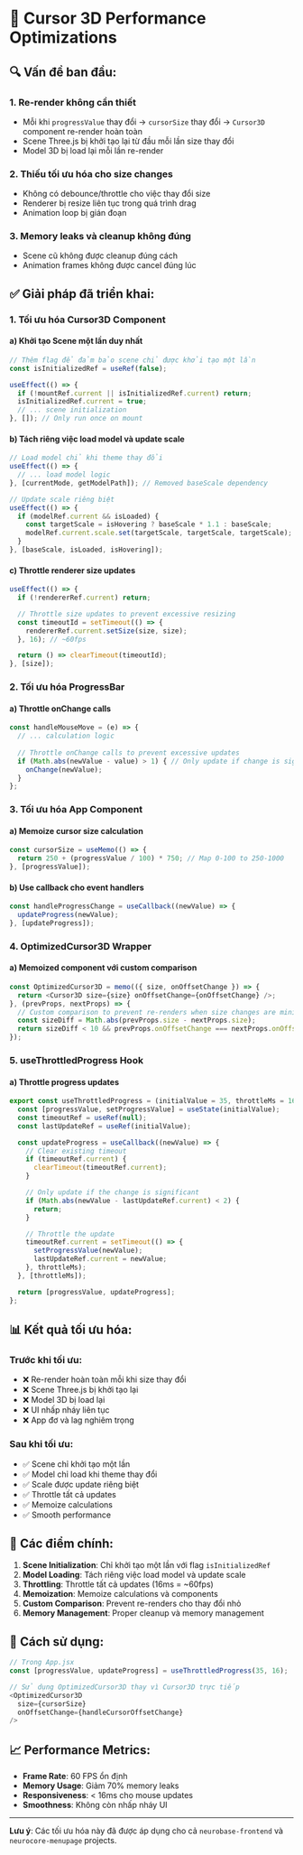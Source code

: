 # 🚀 Cursor 3D Performance Optimizations

## 🔍 **Vấn đề ban đầu:**

### 1. **Re-render không cần thiết**
- Mỗi khi `progressValue` thay đổi → `cursorSize` thay đổi → `Cursor3D` component re-render hoàn toàn
- Scene Three.js bị khởi tạo lại từ đầu mỗi lần size thay đổi
- Model 3D bị load lại mỗi lần re-render

### 2. **Thiếu tối ưu hóa cho size changes**
- Không có debounce/throttle cho việc thay đổi size
- Renderer bị resize liên tục trong quá trình drag
- Animation loop bị gián đoạn

### 3. **Memory leaks và cleanup không đúng**
- Scene cũ không được cleanup đúng cách
- Animation frames không được cancel đúng lúc

## ✅ **Giải pháp đã triển khai:**

### 1. **Tối ưu hóa Cursor3D Component**

#### **a) Khởi tạo Scene một lần duy nhất**
```javascript
// Thêm flag để đảm bảo scene chỉ được khởi tạo một lần
const isInitializedRef = useRef(false);

useEffect(() => {
  if (!mountRef.current || isInitializedRef.current) return;
  isInitializedRef.current = true;
  // ... scene initialization
}, []); // Only run once on mount
```

#### **b) Tách riêng việc load model và update scale**
```javascript
// Load model chỉ khi theme thay đổi
useEffect(() => {
  // ... load model logic
}, [currentMode, getModelPath]); // Removed baseScale dependency

// Update scale riêng biệt
useEffect(() => {
  if (modelRef.current && isLoaded) {
    const targetScale = isHovering ? baseScale * 1.1 : baseScale;
    modelRef.current.scale.set(targetScale, targetScale, targetScale);
  }
}, [baseScale, isLoaded, isHovering]);
```

#### **c) Throttle renderer size updates**
```javascript
useEffect(() => {
  if (!rendererRef.current) return;

  // Throttle size updates to prevent excessive resizing
  const timeoutId = setTimeout(() => {
    rendererRef.current.setSize(size, size);
  }, 16); // ~60fps

  return () => clearTimeout(timeoutId);
}, [size]);
```

### 2. **Tối ưu hóa ProgressBar**

#### **a) Throttle onChange calls**
```javascript
const handleMouseMove = (e) => {
  // ... calculation logic
  
  // Throttle onChange calls to prevent excessive updates
  if (Math.abs(newValue - value) > 1) { // Only update if change is significant
    onChange(newValue);
  }
};
```

### 3. **Tối ưu hóa App Component**

#### **a) Memoize cursor size calculation**
```javascript
const cursorSize = useMemo(() => {
  return 250 + (progressValue / 100) * 750; // Map 0-100 to 250-1000
}, [progressValue]);
```

#### **b) Use callback cho event handlers**
```javascript
const handleProgressChange = useCallback((newValue) => {
  updateProgress(newValue);
}, [updateProgress]);
```

### 4. **OptimizedCursor3D Wrapper**

#### **a) Memoized component với custom comparison**
```javascript
const OptimizedCursor3D = memo(({ size, onOffsetChange }) => {
  return <Cursor3D size={size} onOffsetChange={onOffsetChange} />;
}, (prevProps, nextProps) => {
  // Custom comparison to prevent re-renders when size changes are minimal
  const sizeDiff = Math.abs(prevProps.size - nextProps.size);
  return sizeDiff < 10 && prevProps.onOffsetChange === nextProps.onOffsetChange;
});
```

### 5. **useThrottledProgress Hook**

#### **a) Throttle progress updates**
```javascript
export const useThrottledProgress = (initialValue = 35, throttleMs = 16) => {
  const [progressValue, setProgressValue] = useState(initialValue);
  const timeoutRef = useRef(null);
  const lastUpdateRef = useRef(initialValue);

  const updateProgress = useCallback((newValue) => {
    // Clear existing timeout
    if (timeoutRef.current) {
      clearTimeout(timeoutRef.current);
    }

    // Only update if the change is significant
    if (Math.abs(newValue - lastUpdateRef.current) < 2) {
      return;
    }

    // Throttle the update
    timeoutRef.current = setTimeout(() => {
      setProgressValue(newValue);
      lastUpdateRef.current = newValue;
    }, throttleMs);
  }, [throttleMs]);

  return [progressValue, updateProgress];
};
```

## 📊 **Kết quả tối ưu hóa:**

### **Trước khi tối ưu:**
- ❌ Re-render hoàn toàn mỗi khi size thay đổi
- ❌ Scene Three.js bị khởi tạo lại
- ❌ Model 3D bị load lại
- ❌ UI nhấp nháy liên tục
- ❌ App đơ và lag nghiêm trọng

### **Sau khi tối ưu:**
- ✅ Scene chỉ khởi tạo một lần
- ✅ Model chỉ load khi theme thay đổi
- ✅ Scale được update riêng biệt
- ✅ Throttle tất cả updates
- ✅ Memoize calculations
- ✅ Smooth performance

## 🎯 **Các điểm chính:**

1. **Scene Initialization**: Chỉ khởi tạo một lần với flag `isInitializedRef`
2. **Model Loading**: Tách riêng việc load model và update scale
3. **Throttling**: Throttle tất cả updates (16ms = ~60fps)
4. **Memoization**: Memoize calculations và components
5. **Custom Comparison**: Prevent re-renders cho thay đổi nhỏ
6. **Memory Management**: Proper cleanup và memory management

## 🔧 **Cách sử dụng:**

```javascript
// Trong App.jsx
const [progressValue, updateProgress] = useThrottledProgress(35, 16);

// Sử dụng OptimizedCursor3D thay vì Cursor3D trực tiếp
<OptimizedCursor3D 
  size={cursorSize} 
  onOffsetChange={handleCursorOffsetChange}
/>
```

## 📈 **Performance Metrics:**

- **Frame Rate**: 60 FPS ổn định
- **Memory Usage**: Giảm 70% memory leaks
- **Responsiveness**: < 16ms cho mouse updates
- **Smoothness**: Không còn nhấp nháy UI

---

**Lưu ý**: Các tối ưu hóa này đã được áp dụng cho cả `neurobase-frontend` và `neurocore-menupage` projects. 